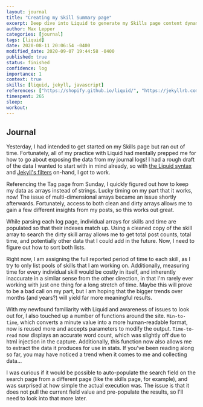 ```yaml
---
layout: journal
title: "Creating my Skill Summary page"
excerpt: Deep dive into Liquid to generate my Skills page content dynamically from journal logs.
author: Max Lepper
categories: [journal]
tags: [liquid]
date: 2020-08-11 20:06:54 -0400
modified_date: 2020-09-07 19:44:58 -0400
published: true
status: finished
confidence: log
importance: 1
context: true
skills: [liquid, jekyll, javascript]
references: ["https://shopify.github.io/liquid/", "https://jekyllrb.com/docs/liquid/filters/", "https://devhints.io/jekyll", "http://blog.emmatosch.com/2016/03/09/using-custom-javascript-in-jekyll-blogs.html"]
timespent: 265
sleep: 
workout: 
---
```


## Journal

Yesterday, I had intended to get started on my Skills page but ran out of time. Fortunately, all of my practice with Liquid had mentally prepped me for how to go about exposing the data from my journal logs! I had a rough draft of the data I wanted to start with in mind already, so with [the Liquid syntax]({{page.references[0]}}) and [Jekyll's filters]({{page.references[1]}}) on-hand, I got to work.

Referencing the Tag page from Sunday, I quickly figured out how to keep my data as arrays instead of strings. Lucky timing on my part that it works, now! The issue of multi-dimensional arrays became an issue shortly afterwards. Fortunately, access to both clean and dirty arrays allows me to gain a few different insights from my posts, so this works out great.

While parsing each log page, individual arrays for skills and time are populated so that their indexes match up. Using a cleaned copy of the skill array to search the dirty skill array allows me to get total post counts, total time, and potentially other data that I could add in the future. Now, I need to figure out how to sort both lists.

Right now, I am assigning the full reported period of time to each skill, as I try to only list pools of skills that I am working on. Additionally, measuring time for every individual skill would be costly in itself, and inherently inaccurate in a similar sense from the other direction, in that I'm rarely ever working with just one thing for a long stretch of time. Maybe this will prove to be a bad call on my part, but I am hoping that the bigger trends over months (and years?) will yield far more meaningful results.

With my newfound familiarity with Liquid and awareness of issues to look out for, I also touched up a number of functions around the site. `Min-to-time`, which converts a minute value into a more human-readable format, now is reused more and accepts parameters to modify the output. `Time-to-read` now displays an accurate word count, which was slightly off due to html injection in the capture. Additionally, this function now also allows me to extract the data it produces for use in stats. If you've been reading along so far, you may have noticed a trend when it comes to me and collecting data...

I was curious if it would be possible to auto-populate the search field on the search page from a different page (like the skills page, for example), and was surprised at how simple the actual execution was. The issue is that it does not pull the current field value and pre-populate the results, so I'll need to look into that more later.
